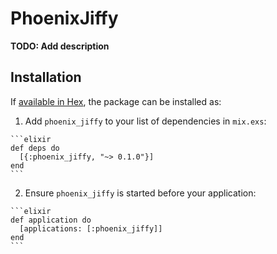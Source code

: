 # PhoenixJiffy

**TODO: Add description**

## Installation

If [available in Hex](https://hex.pm/docs/publish), the package can be installed as:

  1. Add `phoenix_jiffy` to your list of dependencies in `mix.exs`:

    ```elixir
    def deps do
      [{:phoenix_jiffy, "~> 0.1.0"}]
    end
    ```

  2. Ensure `phoenix_jiffy` is started before your application:

    ```elixir
    def application do
      [applications: [:phoenix_jiffy]]
    end
    ```

